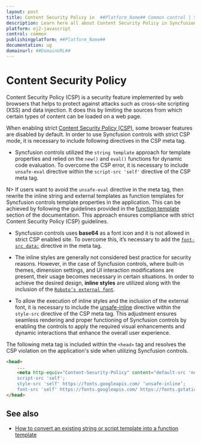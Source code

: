 ```yaml
---
layout: post
title: Content Security Policy in  ##Platform_Name## Common control | Syncfusion
description: Learn here all about Content Security Policy in Syncfusion  ##Platform_Name##  Common control of Syncfusion Essential JS 2 and more.
platform: ej2-javascript
control: common
publishingplatform: ##Platform_Name##
documentation: ug
domainurl: ##DomainURL##
---
```


# Content Security Policy

Content Security Policy (CSP) is a security feature implemented by web browsers that helps to protect against attacks such as cross-site scripting (XSS) and data injection. It does this by limiting the sources from which certain types of content can be loaded on a web page.

When enabling strict [Content Security Policy (CSP)](https://csp.withgoogle.com/docs/strict-csp.html), some browser features are disabled by default. In order to use Syncfusion controls with strict CSP mode, it is necessary to include following directives in the CSP meta tag.

* Syncfusion controls utilized the `string template` approach for template properties and relied on the `new()` and `eval()` functions for dynamic code evaluation. To overcome the CSP error, it is necessary to include `unsafe-eval` directive within the `script-src 'self'` directive of the CSP meta tag.

N> If users want to avoid the `unsafe-eval` directive in the meta tag, then rewrite the inline string and external templates as function templates for Syncfusion controls template properties in the application. This can be achieved by following the guidelines provided in the [function template](../template#function-template) section of the documentation. This approach ensures compliance with strict Content Security Policy (CSP) guidelines.

* Syncfusion controls uses **base64** as a font icon and it is not allowed in strict CSP enabled site. To overcome this, it’s necessary to add the [`font-src data:`](https://developer.mozilla.org/en-US/docs/Web/HTTP/Headers/Content-Security-Policy/font-src) directive in the meta tag.

* The inline styles are generally not considered best practice for security reasons. However, in the case of Syncfusion controls, where built-in themes, dimension settings, and UI interaction modifications are present, their usage becomes necessary in certain situations. In order to achieve the desired design, **inline styles** are utilized along with the inclusion of the [`Roboto’s external font`](https://fonts.googleapis.com/css?family=Roboto:400,500).

* To allow the execution of inline styles and the inclusion of the external font, it is necessary to include the [unsafe-inline](https://developer.mozilla.org/en-US/docs/Web/HTTP/Headers/Content-Security-Policy/script-src#unsafe_inline_script) directive within the `style-src` directive of the CSP meta tag. This adjustment ensures seamless rendering and proper functioning of Syncfusion controls by enabling the controls to apply the required visual enhancements and dynamic interactions that enhance the overall user experience.

The following meta tag is included within the `<head>` tag and resolves the CSP violation on the application's side when utilizing Syncfusion controls.

```html
<head>
    ...
    <meta http-equiv="Content-Security-Policy" content="default-src 'none';
    script-src 'self';
    style-src 'self' https://fonts.googleapis.com/ ‘unsafe-inline’;
    font-src 'self' https://fonts.googleapis.com/ https://fonts.gstatic.com/ data: cdn.syncfusion.com 'unsafe-inline';" />
</head>
```

## See also

* [How to convert an existing string or script template into a function template](../template#function-template)
